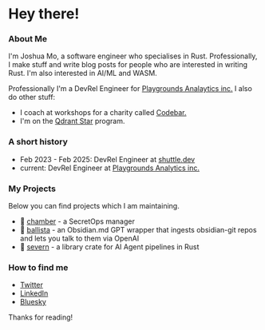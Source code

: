 # Hey there! 

### About Me
I'm Joshua Mo, a software engineer who specialises in Rust. Professionally, I make stuff and write blog posts for people who are interested in writing Rust. I'm also interested in AI/ML and WASM.

Professionally I'm a DevRel Engineer for [Playgrounds Analaytics inc.](https://github.com/0xPlaygrounds) I also do other stuff:
- I coach at workshops for a charity called [Codebar.](https://codebar.io/)
- I'm on the [Qdrant Star](https://qdrant.tech/stars/) program.

### A short history
- Feb 2023 - Feb 2025: DevRel Engineer at [shuttle.dev](https://shuttle.dev)
- current: DevRel Engineer at [Playgrounds Analytics inc.](https://github.com/0xPlaygrounds)

### My Projects
Below you can find projects which I am maintaining.
- 🦀 [chamber](https://www.github.com/joshua-mo-143/chamber) - a SecretOps manager
- 🦀 [ballista](https://www.github.com/joshua-mo-143/ballista) - an Obsidian.md GPT wrapper that ingests obsidian-git repos and lets you talk to them via OpenAI
- 🦀 [severn](https://www.github.com/joshua-mo-143/severn) - a library crate for AI Agent pipelines in Rust

### How to find me
- [Twitter](https://twitter.com/joshmo_dev)
- [LinkedIn](https://www.linkedin.com/in/joshua-mo-4146aa220/)
- [Bluesky](https://bsky.app/profile/joshmo-dev.bsky.social)

Thanks for reading!
